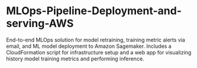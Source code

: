 # MLOps-Pipeline-Deployment-and-serving-AWS
End-to-end MLOps solution for model retraining, training metric alerts via email, and ML model deployment to Amazon Sagemaker. Includes a CloudFormation script for infrastructure setup and a web app for visualizing history model training metrics and performing inference.
